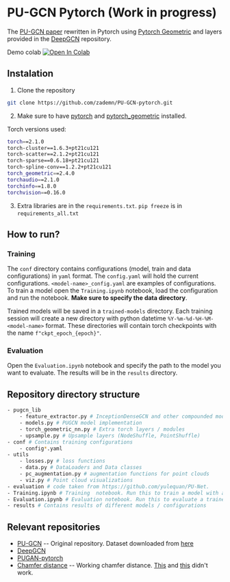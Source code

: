 # PU-GCN Pytorch (Work in progress)

The [PU-GCN paper](https://arxiv.org/abs/1912.03264) rewritten in Pytorch using [Pytorch Geometric](https://github.com/pyg-team/pytorch_geometric) and layers provided in the [DeepGCN](https://github.com/lightaime/deep_gcns_torch) repository.

Demo colab [![Open In Colab](https://colab.research.google.com/assets/colab-badge.svg)](https://colab.research.google.com/github/zademn/pu-gcn-pytorch/blob/master/demo/demo.ipynb)

## Instalation
1. Clone the repository
```bash
git clone https://github.com/zademn/PU-GCN-pytorch.git
```
2. Make sure to have [pytorch](https://pytorch.org/) and [pytorch_geometric](https://pytorch-geometric.readthedocs.io/en/latest/) installed.  


Torch versions used:
```bash
torch==2.1.0
torch-cluster==1.6.3+pt21cu121
torch-scatter==2.1.2+pt21cu121
torch-sparse==0.6.18+pt21cu121
torch-spline-conv==1.2.2+pt21cu121
torch_geometric==2.4.0
torchaudio==2.1.0
torchinfo==1.8.0
torchvision==0.16.0
```

3. Extra libraries are in the `requirements.txt`. `pip freeze` is in  `requirements_all.txt`


## How to run?
### Training

The  `conf` directory contains configurations (model, train and data configurations) in `yaml` format. The `config.yaml` will hold the current configurations. `<model-name>_config.yaml` are examples of configurations. 
To train a model open the  `Training.ipynb` notebook, load the configuration and run the notebook. **Make sure to specify the data directory**. 

Trained models will be saved in a `trained-models` directory. Each training session will create a new directory with python datetime `%Y-%m-%d-%H-%M-<model-name>` format. These directories will contain torch checkpoints with the name `f"ckpt_epoch_{epoch}"`.


### Evaluation
Open the `Evaluation.ipynb` notebook and specify the path to the model you want to evaluate. The results will be in the `results` directory. 

## Repository directory structure
```bash
- pugcn_lib
    - feature_extractor.py # InceptionDenseGCN and other compounded modules
    - models.py # PUGCN model implementation
    - torch_geometric_nn.py # Extra torch layers / modules
    - upsample.py # Upsample layers (NodeShuffle, PointShuffle)
- conf # Contains training configurations
    - config*.yaml
- utils
    - losses.py # loss functions
    - data.py # DataLoaders and Data classes
    - pc_augmentation.py # augmentation functions for point clouds
    - viz.py # Point cloud visualizations 
- evaluation # code taken from https://github.com/yulequan/PU-Net.
- Training.ipynb # Training  notebook. Run this to train a model with a config from train/
- Evaluation.ipynb # Evaluation notebook. Run this to evaluate a trained model
- results # Contains results of different models / configurations
```

## Relevant repositories
- [PU-GCN](https://github.com/guochengqian/PU-GCN) -- Original repository. Dataset downloaded from [here](https://drive.google.com/file/d/1oTAx34YNbL6GDwHYL2qqvjmYtTVWcELg/view)
- [DeepGCN](https://github.com/lightaime/deep_gcns_torch)
- [PUGAN-pytorch](https://github.com/UncleMEDM/PUGAN-pytorch)
- [Chamfer distance](https://github.com/ThibaultGROUEIX/ChamferDistancePytorch) -- Working chamfer distance. [This](https://github.com/otaheri/chamfer_distance) and [this](https://github.com/krrish94/chamferdist) didn't work.


